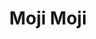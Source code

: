 ---
layout: projectPageNew
title: Moji Moji
year: 2018
client: Gakko
medium: iOS app
paragraphs:
 - text: |
     Moji Moji is an early literacy app developed by <a class="underlined" href="https://www.gakko.org/digital" target="__blank">Gakko Digital Learning.</a>
 - text: |
     Set in a magical world of vivid and imaginative characters, Moji Moji develops children's literacy skills in a way that is fun, artistic, and playful, while being conscious of the child’s screen time usage. A parent dashboard analyzes engagement and follows progress, as a means for the parent to be involved in their child’s learning journey.
 - text: |
     Gakko Digital Learning includes three full-time members. In bringing Moji Moji to life, we collaborated with dozens of illustrators, designers, sound artists and educational consultants over the course of two years. <br/><br/>
 - text: |
     Download here: 
     <a class="underlined" href=" https://itunes.apple.com/us/app/moji-moji-learn-the-alphabet/id1228879841?mt=8" target="__blank">https://itunes.apple.com/us/app/moji-moji-learn-the-alphabet/id1228879841?mt=8</a>
 - text: 'Role: Software Developer'
images:
 - url: https://player.vimeo.com/video/281175204?title=0&byline=0&portrait=0
   vimeo: true
 - url: https://cortex.persona.co/w/720/q/67/i/5cfeb9f31809db83dc207c2bce0c240e754f92a708f46a029db8d477214e6feb/animals.jpg
   description: 
 - url: https://cortex.persona.co/w/800/q/67/i/43fcd6dc8d836d85e6edf3397f962808280f81373b34e19a539e58d5f75f1e9a/letter.jpg
   description: 
 - url: https://cortex.persona.co/w/360/q/67/i/3371961f41c5565d70faa03702955ec93580116dd0dd724c0bf0a8d8495f2b29/dashboard.jpg
   description: 
 - url: https://cortex.persona.co/w/1112/q/67/i/61b597619d74e8be950e2a323f096a3c75115032005dee60c1a5fe2e0874696d/swamp-animals.png
   description: 
---